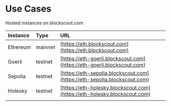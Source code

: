 # Use Cases

Hosted instances on blockscout.com

| Instance | Type | URL |
| :--- | :--- | :--- |
| Ethereum | mainnet | [https://eth.blockscout.com](https://eth.blockscout.com) |
| Goerli | testnet | [https://eth-goerli.blockscout.com](https://eth-goerli.blockscout.com) |
| Sepolia | testnet | [https://eth-sepolia.blockscout.com](https://eth-sepolia.blockscout.com) |
| Holesky | testnet | [https://eth-holesky.blockscout.com](https://eth-holesky.blockscout.com) |
|  |  |  |

